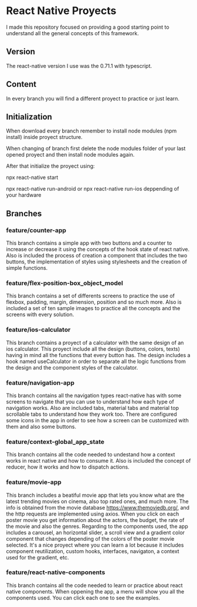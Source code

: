 # React Native Proyects
I made this repository focused on providing a good starting point to understand all 
the general concepts of this framework.

## Version
The react-native version I use was the 0.71.1 with typescript.

## Content
In every branch you will find a different proyect to practice or just learn.

## Initialization
When download every branch remember to install node modules (npm install) inside
proyect structure.

When changing of branch first delete the node modules folder of your last opened proyect
and then install node modules again.

After that initialize the proyect using:

npx react-native start

npx react-native run-android or npx react-native run-ios deppending of your hardware

## Branches

### feature/counter-app
This branch contains a simple app with two buttons and a counter to increase or decrease it
using the concepts of the hook state of react native.
Also is included the process of creation a component that includes the two buttons, the
implementation of styles using stylesheets and the creation of simple functions.

### feature/flex-position-box_object_model
This branch contains a set of differents screens to practice the use of flexbox, padding,
margin, dimension, position and so much more.
Also is included a set of ten sample images to practice all the concepts and the screens
with every solution.

### feature/ios-calculator
This branch contains a proyect of a calculator with the same design of an ios calculator.
This proyect include all the design (buttons, colors, texts) having in mind all the 
functions that every button has.
The design includes a hook named useCalculator in order to separate all the logic functions
from the design and the component styles of the calculator.

### feature/navigation-app
This branch contains all the navigation types react-native has with some screens to navigate
that you can use to understand how each type of navigation works.
Also are included tabs, material tabs and material top scrollable tabs to understand how
they work too. 
There are configured some icons in the app in order to see how a screen can be customized
with them and also some buttons.

### feature/context-global_app_state
This branch contains all the code needed to undestand how a context works in
react native and how to consume it. Also is included the concept of reducer, how it works
and how to dispatch actions.

### feature/movie-app
This branch includes a beatiful movie app that lets you know what are the latest trending
movies on cinema, also top rated ones, and much more. The info is obtained from the movie
database https://www.themoviedb.org/, and the http requests are implemented using axios.
When you click on each poster movie you get information about the actors, the budget, the rate 
of the movie and also the genres.
Regarding to the components used, the app includes a carousel, an horizontal slider, a scroll
view and a gradient color component that changes depending of the colors of the poster movie
selected.
It's a nice proyect where you can learn a lot because it includes component reutilization, 
custom hooks, interfaces, navigaton, a context used for the gradient, etc.

### feature/react-native-components
This branch contains all the code needed to learn or practice about react native components.
When oppening the app, a menu will show you all the components used. You can click each one 
to see the examples.